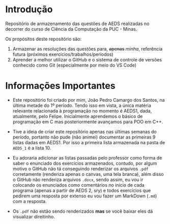 # Introdução

Repositório de armazenamento das questões de AEDS realizadas no decorrer do curso de Ciência da Computação da PUC - Minas.

Os propósitos deste repositório são:

1. Armazenar as resoluções das questões para, ~~apenas~~ *minha*, referência futura (próximos exercícios/trabalhos/períodos)
2. Aprender a melhor utilizar o GitHub e o sistema de controle de versões conhecido como Git (especialmente por meio do VS Code)

# Informações Importantes

- Este repositório foi criado por mim, João Pedro Camargo dos Santos, na última metade do 1º período. Tendo isso em vista, a única matéria relevante relacionada à programação no momento é AEDS1, dada, atualmente, pelo Felipe. Inicialmente aprendemos o básico de programação em C mas posteriormente avançamos para POO em C++.

- Tive a ideia de criar este repositório apenas nas últimas semanas do período, portanto não pude (não animei) documentar as primeiras 9 listas dadas em AEDS1. Por isso a primeira lista armazenada na pasta de `AEDS_1` é a lista 10.

- Eu adoraria adicionar as listas passadas pelo professor como forma de saber o enunciado dos exercícios armazenados, contudo, por algum motivo o GitHub não tá conseguindo renderizar os arquivos `.pdf` corretamente (renderiza apenas o canvas, uma tela branca), além disso o GitHub não renderiza arquivos `.docx`, sendo assim, eu vou ir colocando os enunciados como comentários no início de cada programa (apenas a partir de AEDS 2, sry) e todos exercícios que pedirem uma resposta por extenso eu vou fazer um MarkDown (`.md`) com a resposta.

- Os `.pdf` não estão sendo renderizados **mas** se você baixar eles dá visualizar direitinho.
